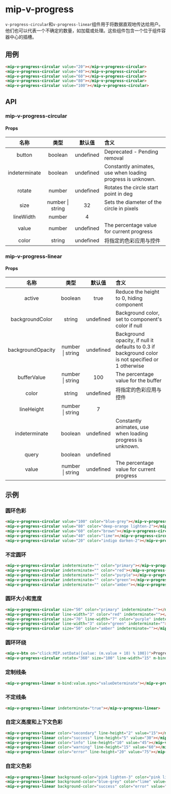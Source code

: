 # mip-v-progress

`v-progress-circular`和`v-progress-linear`组件用于将数据直观地传达给用户。他们也可以代表一个不确定的数量，如加载或处理。这些组件包含一个位于组件容器中心的插槽。

## 用例

```html
<mip-v-progress-circular value="20"></mip-v-progress-circular>
<mip-v-progress-circular value="40"></mip-v-progress-circular>
<mip-v-progress-circular value="60"></mip-v-progress-circular>
<mip-v-progress-circular value="80"></mip-v-progress-circular>
<mip-v-progress-circular value="100"></mip-v-progress-circular>
```

## API

### mip-v-progress-circular

#### Props

名称|类型|默认值|含义
:--:|:--:|:--:|:---
button|boolean|undefined|Deprecated - Pending removal
indeterminate|boolean|undefined|Constantly animates, use when loading progress is unknown.
rotate|number|undefined|Rotates the circle start point in deg
size|number \| string|32|Sets the diameter of the circle in pixels
lineWidth|number|4|
value|number|undefined|The percentage value for current progress
color|string|undefined|将指定的色彩应用与控件

### mip-v-progress-linear

#### Props

名称|类型|默认值|含义
:--:|:--:|:--:|:---
active|boolean|true|Reduce the height to 0, hiding component
backgroundColor|string|undefined|Background color, set to component's color if null
backgroundOpacity|number \| string|undefined|Background opacity, if null it defaults to 0.3 if background color is not specified or 1 otherwise
bufferValue|number \| string|100|The percentage value for the buffer
color|string|undefined|将指定的色彩应用与控件
lineHeight|number \| string|7|
indeterminate|boolean|undefined|Constantly animates, use when loading progress is unknown.
query|boolean|undefined|
value|number \| string|undefined|The percentage value for current progress

## 示例

### 圆环色彩

```html
<mip-v-progress-circular value="100" color="blue-grey"></mip-v-progress-circular>
<mip-v-progress-circular value="80" color="deep-orange lighten-2"></mip-v-progress-circular>
<mip-v-progress-circular value="60" color="brown"></mip-v-progress-circular>
<mip-v-progress-circular value="40" color="lime"></mip-v-progress-circular>
<mip-v-progress-circular value="20" color="indigo darken-2"></mip-v-progress-circular>
```

### 不定圆环

```html
<mip-v-progress-circular indeterminate="" color="primary"></mip-v-progress-circular>
<mip-v-progress-circular indeterminate="" color="red"></mip-v-progress-circular>
<mip-v-progress-circular indeterminate="" color="purple"></mip-v-progress-circular>
<mip-v-progress-circular indeterminate="" color="green"></mip-v-progress-circular>
<mip-v-progress-circular indeterminate="" color="amber"></mip-v-progress-circular>
```

### 圆环大小和宽度

```html
<mip-v-progress-circular size="50" color="primary" indeterminate=""></mip-v-progress-circular>
<mip-v-progress-circular line-width="3" color="red" indeterminate=""></mip-v-progress-circular>
<mip-v-progress-circular size="70" line-width="7" color="purple" indeterminate=""></mip-v-progress-circular>
<mip-v-progress-circular line-width="3" color="green" indeterminate=""></mip-v-progress-circular>
<mip-v-progress-circular size="50" color="amber" indeterminate=""></mip-v-progress-circular>
```

### 圆环环绕

```html
<mip-v-btn on="click:MIP.setData({value: (m.value + 10) % 100})">Progress</mip-v-btn>
<mip-v-progress-circular rotate="360" size="100" line-width="15" m-bind:value="value" color="teal"></mip-v-progress-circular>
```

### 定制线条

```html
<mip-v-progress-linear m-bind:value.sync="valueDeterminate"></mip-v-progress-linear>
```

### 不定线条

```html
<mip-v-progress-linear indeterminate="true"></mip-v-progress-linear>
```

### 自定义高度和上下文色彩

```html
<mip-v-progress-linear color="secondary" line-height="2" value="15"></mip-v-progress-linear>
<mip-v-progress-linear color="success" line-height="5" value="30"></mip-v-progress-linear>
<mip-v-progress-linear color="info" line-height="10" value="45"></mip-v-progress-linear>
<mip-v-progress-linear color="warning" line-height="15" value="60"></mip-v-progress-linear>
<mip-v-progress-linear color="error" line-height="20" value="75"></mip-v-progress-linear>
```

### 自定义色彩

```html
<mip-v-progress-linear background-color="pink lighten-3" color="pink lighten-1" value="15"></mip-v-progress-linear>
<mip-v-progress-linear background-color="blue-grey" color="lime" value="30"></mip-v-progress-linear>
<mip-v-progress-linear background-color="success" color="error" value="45"></mip-v-progress-linear>
```
